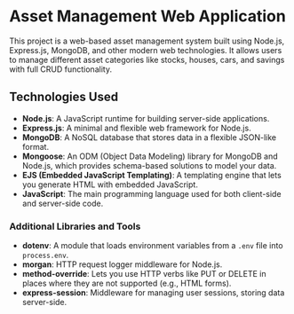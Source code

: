 # Asset Management Web Application

This project is a web-based asset management system built using Node.js, Express.js, MongoDB, and other modern web technologies. It allows users to manage different asset categories like stocks, houses, cars, and savings with full CRUD functionality.

## Technologies Used

- **Node.js**: A JavaScript runtime for building server-side applications.
- **Express.js**: A minimal and flexible web framework for Node.js.
- **MongoDB**: A NoSQL database that stores data in a flexible JSON-like format.
- **Mongoose**: An ODM (Object Data Modeling) library for MongoDB and Node.js, which provides schema-based solutions to model your data.
- **EJS (Embedded JavaScript Templating)**: A templating engine that lets you generate HTML with embedded JavaScript.
- **JavaScript**: The main programming language used for both client-side and server-side code.

### Additional Libraries and Tools

- **dotenv**: A module that loads environment variables from a `.env` file into `process.env`.
- **morgan**: HTTP request logger middleware for Node.js.
- **method-override**: Lets you use HTTP verbs like PUT or DELETE in places where they are not supported (e.g., HTML forms).
- **express-session**: Middleware for managing user sessions, storing data server-side.


